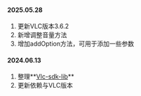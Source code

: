 #### 2025.05.28
1. 更新VLC版本3.6.2
2. 新增调整音量方法
3. 增加addOption方法，可用于添加一些参数

#### 2024.06.13

1. 整理**[Vlc-sdk-lib](https://github.com/mengzhidaren/Vlc-sdk-lib)**
2. 更新依赖与VLC版本
